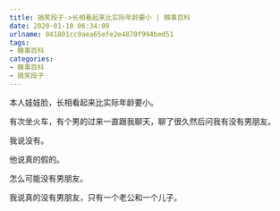 ```yaml
---
title: 搞笑段子->长相看起来比实际年龄要小 | 糗事百科
date: 2020-01-10 06:34:09
urlname: 041801cc9aea65efe2e4870f994bed51
tags: 
- 糗事百科
categories:
- 糗事百科
- 搞笑段子
---
```

本人娃娃脸，长相看起来比实际年龄要小。

有次坐火车，有个男的过来一直跟我聊天，聊了很久然后问我有没有男朋友。

我说没有。

他说真的假的。

怎么可能没有男朋友。

我说真的没有男朋友，只有一个老公和一个儿子。


